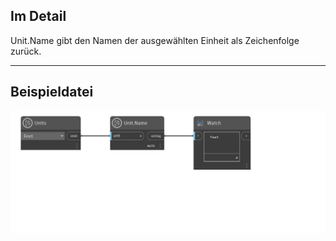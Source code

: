 ## Im Detail
Unit.Name gibt den Namen der ausgewählten Einheit als Zeichenfolge zurück.
___
## Beispieldatei

![Unit.Name](./DynamoUnits.Unit.Name_img.png)
